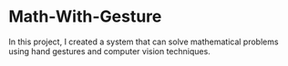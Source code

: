 # Math-With-Gesture
In this project, I created  a system that can solve mathematical problems using hand gestures and computer vision techniques.

